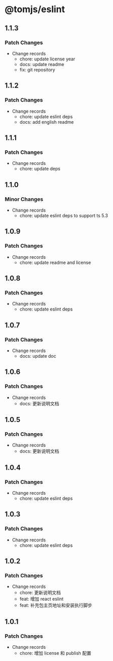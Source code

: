 # @tomjs/eslint

## 1.1.3

### Patch Changes

- Change records
  - chore: update license year
  - docs: update readme
  - fix: git repository

## 1.1.2

### Patch Changes

- Change records
  - chore: update eslint deps
  - docs: add english readme

## 1.1.1

### Patch Changes

- Change records
  - chore: update deps

## 1.1.0

### Minor Changes

- Change records
  - chore: update eslint deps to support ts 5.3

## 1.0.9

### Patch Changes

- Change records
  - chore: update readme and license

## 1.0.8

### Patch Changes

- Change records
  - chore: update eslint deps

## 1.0.7

### Patch Changes

- Change records
  - docs: update doc

## 1.0.6

### Patch Changes

- Change records
  - docs: 更新说明文档

## 1.0.5

### Patch Changes

- Change records
  - docs: 更新说明文档

## 1.0.4

### Patch Changes

- Change records
  - chore: update eslint deps

## 1.0.3

### Patch Changes

- Change records
  - chore: update eslint deps

## 1.0.2

### Patch Changes

- Change records
  - chore: 更新说明文档
  - feat: 增加 react eslint
  - feat: 补充包主页地址和安装执行脚步

## 1.0.1

### Patch Changes

- Change records
  - chore: 增加 license 和 publish 配置
